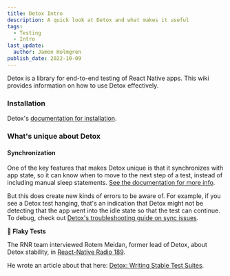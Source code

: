 ```yaml
---
title: Detox Intro
description: A quick look at Detox and what makes it useful
tags:
  - Testing
  - Intro
last_update:
  author: Jamon Holmgren
publish_date: 2022-10-09
---
```


Detox is a library for end-to-end testing of React Native apps. This wiki provides information on how to use Detox effectively.

### Installation

Detox's [documentation for installation](https://wix.github.io/Detox/docs/introduction/getting-started/).

### What's unique about Detox

#### Synchronization

One of the key features that makes Detox unique is that it synchronizes with app state, so it can know when to move to the next step of a test, instead of including manual sleep statements. [See the documentation for more info](https://wix.github.io/Detox/docs/articles/how-detox-works/#how-detox-automatically-synchronizes-with-your-app).

But this does create new kinds of errors to be aware of. For example, if you see a Detox test hanging, that's an indication that Detox might not be detecting that the app went into the idle state so that the test can continue. To debug, check out [Detox's troubleshooting guide on sync issues](https://wix.github.io/Detox/docs/troubleshooting/synchronization).

**🚸 Flaky Tests**

The RNR team interviewed Rotem Meidan, former lead of Detox, about Detox stability, in [React-Native Radio 189](https://reactnativeradio.com/episodes/rnr-189-reliable-detox-with-rotem-opBGVWSK).

He wrote an article about that here: [Detox: Writing Stable Test Suites](https://medium.com/wix-engineering/detox-writing-stable-test-suites-372c9d537184).
